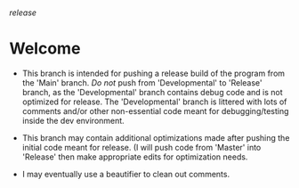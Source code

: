 ###### release 
# Welcome

* This branch is intended for pushing a release build of the program from the 'Main' branch. *Do not* push from 'Developmental' to 'Release' branch, as the 'Developmental' branch contains debug code and is not optimized for release. The 'Developmental' branch is littered with lots of comments and/or other non-essential code meant for debugging/testing inside the dev environment. 

* This branch may contain additional optimizations made after pushing the initial code meant for release. (I will push code from 'Master' into 'Release' then make appropriate edits for optimization needs. 

* I may eventually use a beautifier to clean out comments. 

